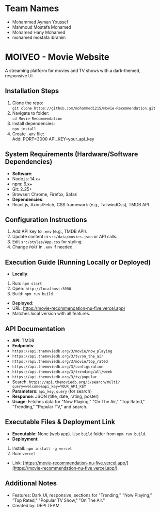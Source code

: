 # Team Names

- Mohammed Ayman Youssef
- Mahmoud Mostafa Mohamed
- Mohamed Hany Mohamed
- mohamed mostafa ibrahim

# MOIVEO - Movie Website

A streaming platform for movies and TV shows with a dark-themed, responsive UI.

## Installation Steps

1. Clone the repo:  
   `git clone https://github.com/mohammed1215/Movie-Recommendation.git`
2. Navigate to folder:  
   `cd Movie-Recommendation`
3. Install dependencies:  
   `npm install`
4. Create `.env` file:  
   Add: PORT=3000
   API_KEY=your_api_key

## System Requirements (Hardware/Software Dependencies)

- **Software**:
- Node.js: 14.x+
- npm: 6.x+
- Git: 2.25+
- Browser: Chrome, Firefox, Safari
- **Dependencies**:
- React.js, Axios/Fetch, CSS framework (e.g., TailwindCss), TMDB API

## Configuration Instructions

1. Add API key to `.env` (e.g., TMDB API).
2. Update content in `src/data/movies.json` or API calls.
3. Edit `src/styles/App.css` for styling.
4. Change `PORT` in `.env` if needed.

## Execution Guide (Running Locally or Deployed)

- **Locally**:

1. Run: `npm start`
2. Open: `http://localhost:3000`
3. Build: `npm run build`

- **Deployed**:
- URL: https://movie-recommendation-nu-five.vercel.app/
- Matches local version with all features.

## API Documentation

- **API**: TMDB
- **Endpoints**:
- `https://api.themoviedb.org/3/movie/now_playing`
- `https://api.themoviedb.org/3/tv/on_the_air`
- `https://api.themoviedb.org/3/movie/top_rated`
- `https://api.themoviedb.org/3/configuration`
- `https://api.themoviedb.org/3/trending/all/week`
- `https://api.themoviedb.org/3/tv/popular`
- Search: `https://api.themoviedb.org/3/search/multi?query=welcome&api_key=YOUR_API_KEY`
- **Parameters**: `api_key`, `query` (for search)
- **Response**: JSON (title, date, rating, poster)
- **Usage**: Fetches data for "Now Playing," "On The Air," "Top Rated," "Trending," "Popular TV," and search.

## Executable Files & Deployment Link

- **Executable**: None (web app). Use `build` folder from `npm run build`.
- **Deployment**:

1. Install: `npm install -g vercel`
2. Run: `vercel`

- Link: [https://movie-recommendation-nu-five.vercel.app/](https://movie-recommendation-nu-five.vercel.app/)

## Additional Notes

- Features: Dark UI, responsive, sections for "Trending," "Now Playing," "Top Rated," "Popular TV Show," "On The Air."
- Created by: DEPI TEAM
